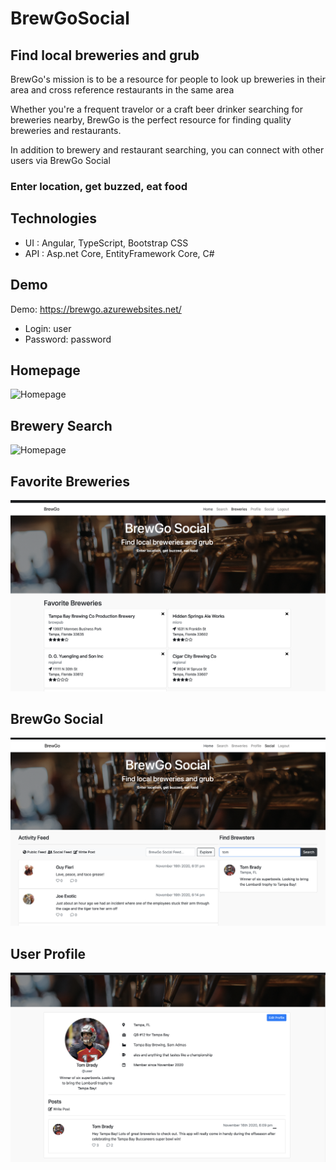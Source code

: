# BrewGoSocial

## Find local breweries and grub

BrewGo's mission is to be a resource for people to look up breweries in their area and cross reference restaurants in the same area

Whether you're a frequent travelor or a craft beer drinker searching for breweries nearby, BrewGo is the perfect resource for finding quality breweries and restaurants.

In addition to brewery and restaurant searching, you can connect with other users via BrewGo Social

### Enter location, get buzzed, eat food

## Technologies
- UI : Angular, TypeScript, Bootstrap CSS
- API : Asp.net Core, EntityFramework Core, C#

## Demo

Demo: https://brewgo.azurewebsites.net/

-   Login: user
-   Password: password

## Homepage

![Homepage](./BrewGoSocial/ClientApp/src/assets/images/home.png)

## Brewery Search

![Homepage](./BrewGoSocial/ClientApp/src/assets/images/search.png)

## Favorite Breweries

![Homepage](./BrewGoSocial/ClientApp/src/assets/images/saved.png)

## BrewGo Social

![Homepage](./BrewGoSocial/ClientApp/src/assets/images/social.png)

## User Profile

![Homepage](./BrewGoSocial/ClientApp/src/assets/images/profile.png)
